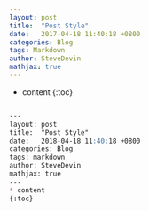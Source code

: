 ```yaml
---
layout: post
title:  "Post Style"
date:   2017-04-18 11:40:18 +0800
categories: Blog
tags: Markdown 
author: SteveDevin
mathjax: true
---
```

* content
{:toc}

```markdown

---
layout: post
title:  "Post Style"
date:   2018-04-18 11:40:18 +0800
categories: Blog
tags: markdown 
author: SteveDevin
mathjax: true
---
* content
{:toc}

```

